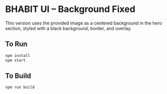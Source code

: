 # BHABIT UI – Background Fixed

This version uses the provided image as a centered background in the hero section, styled with a black background, border, and overlay.

## To Run

```bash
npm install
npm start
```

## To Build

```bash
npm run build
```